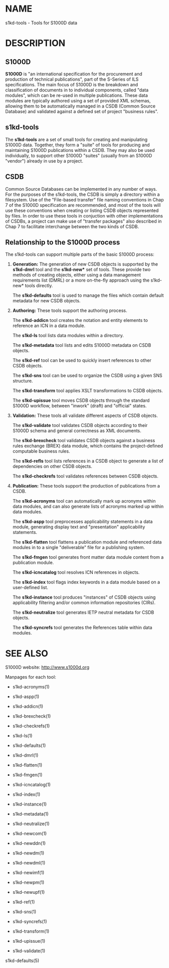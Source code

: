 NAME
====

s1kd-tools - Tools for S1000D data

DESCRIPTION
===========

S1000D
------

**S1000D** is "an international specification for the procurement and production of technical publications", part of the S-Series of ILS specifications. The main focus of S1000D is the breakdown and classification of documents in to individual components, called "data modules", which can be re-used in multiple publications. These data modules are typically authored using a set of provided XML schemas, allowing them to be automatically managed in a CSDB (Common Source Database) and validated against a defined set of project "business rules".

s1kd-tools
----------

The **s1kd-tools** are a set of small tools for creating and manipulating S1000D data. Together, they form a "suite" of tools for producing and maintaining S1000D publications within a CSDB. They may also be used individually, to support other S1000D "suites" (usually from an S1000D "vendor") already in use by a project.

CSDB
----

Common Source Databases can be implemented in any number of ways. For the purposes of the s1kd-tools, the CSDB is simply a directory within a filesystem. Use of the "File-based transfer" file naming conventions in Chap 7 of the S1000D specification are recommended, and most of the tools will use these conventions when creating or listing CSDB objects represented by files. In order to use these tools in conjuction with other implementations of CSDBs, a project can make use of "transfer packages" also described in Chap 7 to facilitate interchange between the two kinds of CSDB.

Relationship to the S1000D process
----------------------------------

The s1kd-tools can support multiple parts of the basic S1000D process:

1.  **Generation:** The generation of new CSDB objects is supported by the **s1kd-dmrl** tool and the **s1kd-new\*** set of tools. These provide two methods of creating objects, either using a data management requirements list (DMRL) or a more on-the-fly approach using the s1kd-new\* tools directly.

    The **s1kd-defaults** tool is used to manage the files which contain default metadata for new CSDB objects.

2.  **Authoring:** These tools support the authoring process.

    The **s1kd-addicn** tool creates the notation and entity elements to reference an ICN in a data module.

    The **s1kd-ls** tool lists data modules within a directory.

    The **s1kd-metadata** tool lists and edits S1000D metadata on CSDB objects.

    The **s1kd-ref** tool can be used to quickly insert references to other CSDB objects.

    The **s1kd-sns** tool can be used to organize the CSDB using a given SNS structure.

    The **s1kd-transform** tool applies XSLT transformations to CSDB objects.

    The **s1kd-upissue** tool moves CSDB objects through the standard S1000D workflow, between "inwork" (draft) and "official" states.

3.  **Validation:** These tools all validate different aspects of CSDB objects.

    The **s1kd-validate** tool validates CSDB objects according to their S1000D schema and general correctness as XML documents.

    The **s1kd-brexcheck** tool validates CSDB objects against a business rules exchange (BREX) data module, which contains the project-defined computable business rules.

    The **s1kd-refls** tool lists references in a CSDB object to generate a list of dependencies on other CSDB objects.

    The **s1kd-checkrefs** tool validates references between CSDB objects.

4.  **Publication:** These tools support the production of publications from a CSDB.

    The **s1kd-acronyms** tool can automatically mark up acronyms within data modules, and can also generate lists of acronyms marked up within data modules.

    The **s1kd-aspp** tool preprocesses applicability statements in a data module, generating display text and "presentation" applicability statements.

    The **s1kd-flatten** tool flattens a publication module and referenced data modules in to a single "deliverable" file for a publishing system.

    The **s1kd-fmgen** tool generates front matter data module content from a publication module.

    The **s1kd-icncatalog** tool resolves ICN references in objects.

    The **s1kd-index** tool flags index keywords in a data module based on a user-defined list.

    The **s1kd-instance** tool produces "instances" of CSDB objects using applicability filtering and/or common information repositories (CIRs).

    The **s1kd-neutralize** tool generates IETP neutral metadata for CSDB objects.

    The **s1kd-syncrefs** tool generates the References table within data modules.

SEE ALSO
========

S1000D website: http://www.s1000d.org

Manpages for each tool:

-   s1kd-acronyms(1)

-   s1kd-aspp(1)

-   s1kd-addicn(1)

-   s1kd-brexcheck(1)

-   s1kd-checkrefs(1)

-   s1kd-ls(1)

-   s1kd-defaults(1)

-   s1kd-dmrl(1)

-   s1kd-flatten(1)

-   s1kd-fmgen(1)

-   s1kd-icncatalog(1)

-   s1kd-index(1)

-   s1kd-instance(1)

-   s1kd-metadata(1)

-   s1kd-neutralize(1)

-   s1kd-newcom(1)

-   s1kd-newddn(1)

-   s1kd-newdm(1)

-   s1kd-newdml(1)

-   s1kd-newimf(1)

-   s1kd-newpm(1)

-   s1kd-newupf(1)

-   s1kd-ref(1)

-   s1kd-sns(1)

-   s1kd-syncrefs(1)

-   s1kd-transform(1)

-   s1kd-upissue(1)

-   s1kd-validate(1)

s1kd-defaults(5)
